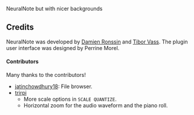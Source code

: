 NeuralNote but with nicer backgrounds

## Credits

NeuralNote was developed by [Damien Ronssin](https://github.com/DamRsn) and [Tibor Vass](https://github.com/tiborvass).
The plugin user interface was designed by Perrine Morel.

#### Contributors

Many thanks to the contributors!

- [jatinchowdhury18](https://github.com/jatinchowdhury18): File browser.
- [trirpi](https://github.com/trirpi)
    - More scale options in `SCALE QUANTIZE`.
    - Horizontal zoom for the audio waveform and the piano roll.
